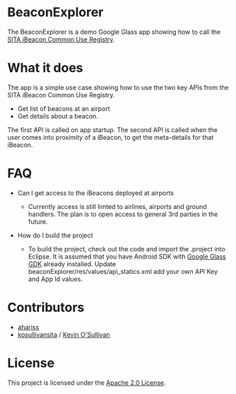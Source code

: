BeaconExplorer
==============

The BeaconExplorer is a demo Google Glass app showing how to call the [SITA iBeacon Common Use Registry](https://www.developer.aero/BeaconRegistry).


What it does
============

The app is a simple use case showing how to use the two key APIs from the SITA iBeacon Common Use Registry. 

- Get list of beacons at an airport
- Get details about a beacon.

The first API is called on app startup. The second API is called when the user comes into proximity of a iBeacon, to get the meta-details for that iBeacon.

FAQ
===
- Can I get access to the iBeacons deployed at airports
  - Currently access is still limted to airlines, airports and ground handlers. The plan is to open access to general 3rd parties in the future. 

- How do I build the project
  - To build the project, check out the code and import the .project into Eclipse. It is assumed that you have Android SDK with [Google Glass GDK](https://developers.google.com/glass/) already installed. Update beaconExplorer/res/values/api_statics.xml add your own API Key and App Id values. 


Contributors
============
* [ahariss](https://github.com/ahariss) 
* [kosullivansita](https://github.com/kosullivansita) / [Kevin O'Sullivan](http://www.sita.aero/surveys-reports/sita-lab)

License
=======

This project is licensed under the [Apache 2.0 License](http://www.apache.org/licenses/LICENSE-2.0.html).

